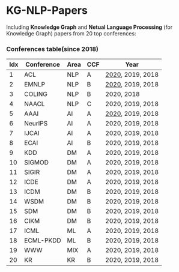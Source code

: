 # KG-NLP-Papers
Including **Knowledge Graph** and **Netual Language Processing** (for Knowledge Graph) papers from 20 top conferences:

### Conferences table(since 2018)
|Idx|Conference|Area|CCF|Year|
|-|-|-|-|-|
|1|ACL|NLP|A|[2020](https://github.com/Clearailhc/KG-NLP-Papers/blob/main/ACL/2020/ACL_2020.md "ACL 2020"), 2019, 2018|
|2|EMNLP|NLP|B|[2020](https://github.com/Clearailhc/KG-NLP-Papers/blob/main/EMNLP/2020/EMNLP_2020.md), 2019, 2018|
|3|COLING|NLP|B|2020, 2018|
|4|NAACL|NLP|C|2020, 2019, 2018|
|5|AAAI|AI|A|[2020](AAAI/2020/AAAI_2020.md), 2019, 2018|
|6|NeurIPS|AI|A|2020, 2019, 2018|
|7|IJCAI|AI|A|2020, 2019, 2018|
|8|ECAI|AI|B|2020, 2019, 2018|
|9|KDD|DM|A|2020, 2019, 2018|
|10|SIGMOD|DM|A|2020, 2019, 2018|
|11|SIGIR|DM|A|2020, 2019, 2018|
|12|ICDE|DM|A|2020, 2019, 2018|
|13|ICDM|DM|B|2020, 2019, 2018|
|14|WSDM|DM|B|2020, 2019, 2018|
|15|SDM|DM|B|2020, 2019, 2018|
|16|CIKM|DM|B|2020, 2019, 2018|
|17|ICML|ML|A|2020, 2019, 2018|
|18|ECML-PKDD|ML|B|2020, 2019, 2018|
|19|WWW|MIX|A|2020, 2019, 2018|
|20|KR|KR|B|2020, 2019, 2018|

